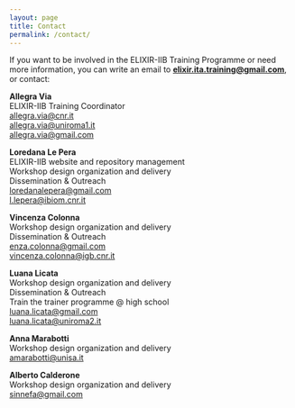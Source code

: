 ```yaml
---
layout: page
title: Contact
permalink: /contact/
---
```


If you want to be involved in the ELIXIR-IIB Training Programme or need more information, you can write an email to **<elixir.ita.training@gmail.com>**, or contact:

**Allegra Via**<br>
ELIXIR-IIB Training Coordinator<br> 
<allegra.via@cnr.it><br>
<allegra.via@uniroma1.it><br> 
<allegra.via@gmail.com>

**Loredana Le Pera**<br>
ELIXIR-IIB website and repository management<br>
Workshop design organization and delivery<br>
Dissemination & Outreach<br>
<loredanalepera@gmail.com><br>
<l.lepera@ibiom.cnr.it>

**Vincenza Colonna**<br>
Workshop design organization and delivery <br>
Dissemination & Outreach <br>
<enza.colonna@gmail.com><br>
<vincenza.colonna@igb.cnr.it>

**Luana Licata**<br>
Workshop design organization and delivery<br>
Dissemination & Outreach <br>
Train the trainer programme @ high school<br>
<luana.licata@gmail.com><br>
<luana.licata@uniroma2.it>

**Anna Marabotti**<br>
Workshop design organization and delivery<br>
<amarabotti@unisa.it>

**Alberto Calderone**<br>
Workshop design organization and delivery<br>
<sinnefa@gmail.com>
